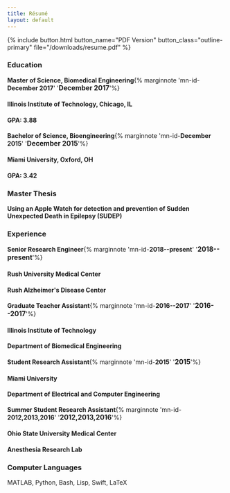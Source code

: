 ```yaml
---
title: Résumé
layout: default
---
```


{% include button.html button_name="PDF Version" button_class="outline-primary" file="/downloads/resume.pdf" %}

### Education
**Master of Science, Biomedical Engineering**{% marginnote 'mn-id-**December 2017**' '<span style="font-size: 110%">**December 2017**</span>'%}
#### Illinois Institute of Technology, Chicago, IL
#### GPA: 3.88

**Bachelor of Science, Bioengineering**{% marginnote 'mn-id-**December 2015**' '<span style="font-size: 110%">**December 2015**</span>'%}
#### Miami University, Oxford, OH
#### GPA: 3.42



### Master Thesis
**Using an Apple Watch for detection and prevention of Sudden Unexpected Death in Epilepsy (SUDEP)**



### Experience
**Senior Research Engineer**{% marginnote 'mn-id-**2018--present**' '<span style="font-size: 110%">**2018--present**</span>'%}
#### Rush University Medical Center
#### Rush Alzheimer's Disease Center

**Graduate Teacher Assistant**{% marginnote 'mn-id-**2016--2017**' '<span style="font-size: 110%">**2016--2017**</span>'%}
#### Illinois Institute of Technology
#### Department of Biomedical Engineering

**Student Research Assistant**{% marginnote 'mn-id-**2015**' '<span style="font-size: 110%">**2015**</span>'%}
#### Miami University
#### Department of Electrical and Computer Engineering

**Summer Student Research Assistant**{% marginnote 'mn-id-**2012,2013,2016**' '<span style="font-size: 110%">**2012,2013,2016**</span>'%}
#### Ohio State University Medical Center
#### Anesthesia Research Lab



### Computer Languages
MATLAB, Python, Bash, Lisp, Swift, LaTeX